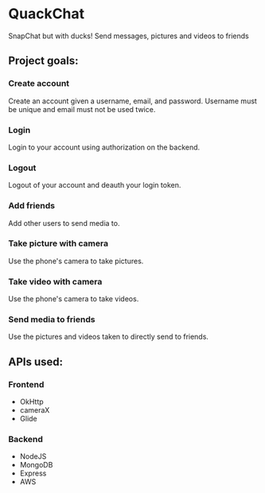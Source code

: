 # QuackChat
SnapChat but with ducks!
Send messages, pictures and videos to friends

## Project goals:
### Create account
Create an account given a username, email, and password.
Username must be unique and email must not be used twice.
### Login
Login to your account using authorization on the backend.
### Logout
Logout of your account and deauth your login token.
### Add friends
Add other users to send media to.
### Take picture with camera
Use the phone's camera to take pictures.
### Take video with camera
Use the phone's camera to take videos.
### Send media to friends
Use the pictures and videos taken to directly send to friends.


## APIs used:
### Frontend
* OkHttp
* cameraX
* Glide

### Backend
* NodeJS
* MongoDB
* Express
* AWS
